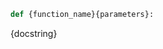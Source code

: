 
<a id="{function_name}"></a>

```python
def {function_name}{parameters}:
```

<div class="function_docstring" markdown="1">

{docstring}

</div>